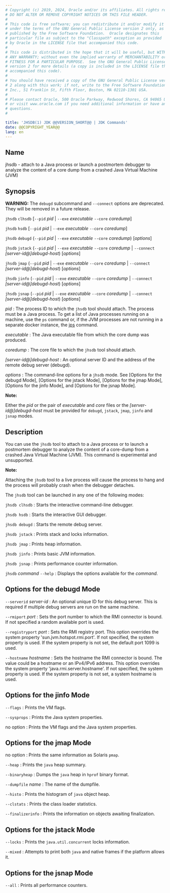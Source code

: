 ```yaml
---
# Copyright (c) 2019, 2024, Oracle and/or its affiliates. All rights reserved.
# DO NOT ALTER OR REMOVE COPYRIGHT NOTICES OR THIS FILE HEADER.
#
# This code is free software; you can redistribute it and/or modify it
# under the terms of the GNU General Public License version 2 only, as
# published by the Free Software Foundation.  Oracle designates this
# particular file as subject to the "Classpath" exception as provided
# by Oracle in the LICENSE file that accompanied this code.
#
# This code is distributed in the hope that it will be useful, but WITHOUT
# ANY WARRANTY; without even the implied warranty of MERCHANTABILITY or
# FITNESS FOR A PARTICULAR PURPOSE.  See the GNU General Public License
# version 2 for more details (a copy is included in the LICENSE file that
# accompanied this code).
#
# You should have received a copy of the GNU General Public License version
# 2 along with this work; if not, write to the Free Software Foundation,
# Inc., 51 Franklin St, Fifth Floor, Boston, MA 02110-1301 USA.
#
# Please contact Oracle, 500 Oracle Parkway, Redwood Shores, CA 94065 USA
# or visit www.oracle.com if you need additional information or have any
# questions.
#

title: 'JHSDB(1) JDK @@VERSION_SHORT@@ | JDK Commands'
date: @@COPYRIGHT_YEAR@@
lang: en
---
```


## Name

jhsdb - attach to a Java process or launch a postmortem debugger to analyze
the content of a core dump from a crashed Java Virtual Machine (JVM)

## Synopsis

 **WARNING:** The `debugd` subcommand and `--connect` options are deprecated.  They will be removed in a future release.

`jhsdb` `clhsdb` \[`--pid` *pid* \| `--exe` *executable* `--core` *coredump*\]

`jhsdb` `hsdb` \[`--pid` *pid* \| `--exe` *executable* `--core` *coredump*\]

`jhsdb` `debugd` (`--pid` *pid* \| `--exe` *executable* `--core` *coredump*)
\[*options*\]

`jhsdb` `jstack` (`--pid` *pid* \| `--exe` *executable* `--core` *coredump* \|
`--connect` *\[server-id@\]debugd-host*) \[*options*\]

`jhsdb` `jmap` (`--pid` *pid* \| `--exe` *executable* `--core` *coredump* \|
`--connect` *\[server-id@\]debugd-host*) \[*options*\]

`jhsdb` `jinfo` (`--pid` *pid* \| `--exe` *executable* `--core` *coredump* \|
`--connect` *\[server-id@\]debugd-host*) \[*options*\]

`jhsdb` `jsnap` (`--pid` *pid* \| `--exe` *executable* `--core` *coredump* \|
`--connect` *\[server-id@\]debugd-host*) \[*options*\]

*pid*
:   The process ID to which the `jhsdb` tool should attach. The process must be
    a Java process. To get a list of Java processes running on a machine, use
    the `ps` command or, if the JVM processes are not running in a separate
    docker instance, the [jps](jps.html) command.

*executable*
:   The Java executable file from which the core dump was produced.

*coredump*
:   The core file to which the `jhsdb` tool should attach.

*\[server-id@\]debugd-host*
:   An optional server ID and the address of the remote debug server (debugd).

*options*
:   The command-line options for a `jhsdb` mode. See [Options for the debugd Mode],
    [Options for the jstack Mode], [Options for the jmap Mode],
    [Options for the jinfo Mode], and [Options for the jsnap Mode].

**Note:**

Either the *pid* or the pair of *executable* and *core* files or
the *\[server-id@\]debugd-host* must be provided for `debugd`, `jstack`, `jmap`,
`jinfo` and `jsnap` modes.

## Description

You can use the `jhsdb` tool to attach to a Java process or to launch a
postmortem debugger to analyze the content of a core-dump from a crashed Java
Virtual Machine (JVM). This command is experimental and unsupported.

**Note:**

Attaching the `jhsdb` tool to a live process will cause the process to hang and
the process will probably crash when the debugger detaches.

The `jhsdb` tool can be launched in any one of the following modes:

`jhsdb clhsdb`
:   Starts the interactive command-line debugger.

`jhsdb hsdb`
:   Starts the interactive GUI debugger.

`jhsdb debugd`
:   Starts the remote debug server.

`jhsdb jstack`
:   Prints stack and locks information.

`jhsdb jmap`
:   Prints heap information.

`jhsdb jinfo`
:   Prints basic JVM information.

`jhsdb jsnap`
:   Prints performance counter information.

`jhsdb` *command* `--help`
:   Displays the options available for the *command*.

## Options for the debugd Mode

`--serverid` *server-id*
:   An optional unique ID for this debug server. This is required if multiple
    debug servers are run on the same machine.

`--rmiport` *port*
:   Sets the port number to which the RMI connector is bound. If not specified
    a random available port is used.

`--registryport` *port*
:   Sets the RMI registry port. This option overrides the system property
    'sun.jvm.hotspot.rmi.port'. If not specified, the system property is used.
    If the system property is not set, the default port 1099 is used.

`--hostname` *hostname*
:   Sets the hostname the RMI connector is bound. The value could be a hostname
    or an IPv4/IPv6 address. This option overrides the system property
    'java.rmi.server.hostname'. If not specified, the system property is used.
    If the system property is not set, a system hostname is used.

## Options for the jinfo Mode

`--flags`
:   Prints the VM flags.

`--sysprops`
:   Prints the Java system properties.

no option
:   Prints the VM flags and the Java system properties.

## Options for the jmap Mode

no option
:   Prints the same information as Solaris `pmap`.

`--heap`
:   Prints the `java` heap summary.

`--binaryheap`
:   Dumps the `java` heap in `hprof` binary format.

`--dumpfile` *name*
:   The name of the dumpfile.

`--histo`
:   Prints the histogram of `java` object heap.

`--clstats`
:   Prints the class loader statistics.

`--finalizerinfo`
:   Prints the information on objects awaiting finalization.

## Options for the jstack Mode

`--locks`
:   Prints the `java.util.concurrent` locks information.

`--mixed`
:   Attempts to print both `java` and native frames if the platform allows it.

## Options for the jsnap Mode

`--all`
:   Prints all performance counters.
